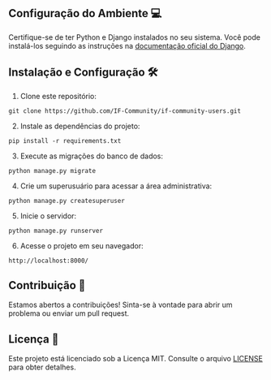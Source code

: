 ## Configuração do Ambiente 💻

Certifique-se de ter Python e Django instalados no seu sistema.
Você pode instalá-los seguindo as instruções na [documentação oficial do Django](https://docs.djangoproject.com/en/stable/intro/install/).

## Instalação e Configuração 🛠️

1. Clone este repositório:

`git clone https://github.com/IF-Community/if-community-users.git`

2. Instale as dependências do projeto:

`pip install -r requirements.txt`

3. Execute as migrações do banco de dados:

`python manage.py migrate`

4. Crie um superusuário para acessar a área administrativa:

`python manage.py createsuperuser`

5. Inicie o servidor:

`python manage.py runserver`

6. Acesse o projeto em seu navegador:

`http://localhost:8000/`


## Contribuição 🤝

Estamos abertos a contribuições! Sinta-se à vontade para abrir um problema ou enviar um pull request.

## Licença 📝

Este projeto está licenciado sob a Licença MIT. Consulte o arquivo [LICENSE](LICENSE) para obter detalhes.

